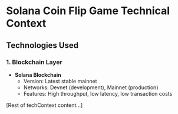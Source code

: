 # Solana Coin Flip Game Technical Context

## Technologies Used

### 1. Blockchain Layer
- **Solana Blockchain**
  - Version: Latest stable mainnet
  - Networks: Devnet (development), Mainnet (production)
  - Features: High throughput, low latency, low transaction costs

[Rest of techContext content...]